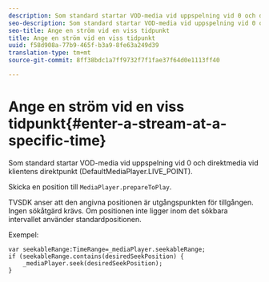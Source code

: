 ```yaml
---
description: Som standard startar VOD-media vid uppspelning vid 0 och direktmedia vid klientens direktpunkt (DefaultMediaPlayer.LIVE_POINT).
seo-description: Som standard startar VOD-media vid uppspelning vid 0 och direktmedia vid klientens direktpunkt (DefaultMediaPlayer.LIVE_POINT).
seo-title: Ange en ström vid en viss tidpunkt
title: Ange en ström vid en viss tidpunkt
uuid: f58d908a-77b9-465f-b3a9-8fe63a249d39
translation-type: tm+mt
source-git-commit: 8ff38bdc1a7ff9732f7f1fae37f64d0e1113ff40

---
```



# Ange en ström vid en viss tidpunkt{#enter-a-stream-at-a-specific-time}

Som standard startar VOD-media vid uppspelning vid 0 och direktmedia vid klientens direktpunkt (DefaultMediaPlayer.LIVE_POINT).

Skicka en position till `MediaPlayer.prepareToPlay`.

TVSDK anser att den angivna positionen är utgångspunkten för tillgången. Ingen sökåtgärd krävs. Om positionen inte ligger inom det sökbara intervallet använder standardpositionen.

Exempel:

```
var seekableRange:TimeRange=_mediaPlayer.seekableRange; 
if (seekableRange.contains(desiredSeekPosition) { 
    _mediaPlayer.seek(desiredSeekPosition); 
}
```
